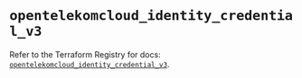 # `opentelekomcloud_identity_credential_v3`

Refer to the Terraform Registry for docs: [`opentelekomcloud_identity_credential_v3`](https://registry.terraform.io/providers/opentelekomcloud/opentelekomcloud/1.35.15/docs/resources/identity_credential_v3).
